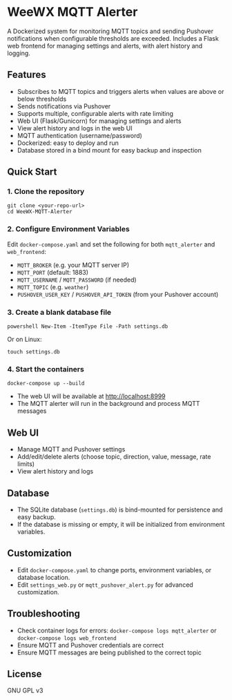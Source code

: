 # WeeWX MQTT Alerter

A Dockerized system for monitoring MQTT topics and sending Pushover notifications when configurable thresholds are exceeded. Includes a Flask web frontend for managing settings and alerts, with alert history and logging.

## Features
- Subscribes to MQTT topics and triggers alerts when values are above or below thresholds
- Sends notifications via Pushover
- Supports multiple, configurable alerts with rate limiting
- Web UI (Flask/Gunicorn) for managing settings and alerts
- View alert history and logs in the web UI
- MQTT authentication (username/password)
- Dockerized: easy to deploy and run
- Database stored in a bind mount for easy backup and inspection

## Quick Start

### 1. Clone the repository
```
git clone <your-repo-url>
cd WeeWX-MQTT-Alerter
```

### 2. Configure Environment Variables
Edit `docker-compose.yaml` and set the following for both `mqtt_alerter` and `web_frontend`:
- `MQTT_BROKER` (e.g. your MQTT server IP)
- `MQTT_PORT` (default: 1883)
- `MQTT_USERNAME` / `MQTT_PASSWORD` (if needed)
- `MQTT_TOPIC` (e.g. `weather`)
- `PUSHOVER_USER_KEY` / `PUSHOVER_API_TOKEN` (from your Pushover account)

### 3. Create a blank database file
```
powershell New-Item -ItemType File -Path settings.db
```
Or on Linux:
```
touch settings.db
```

### 4. Start the containers
```
docker-compose up --build
```

- The web UI will be available at [http://localhost:8999](http://localhost:8999)
- The MQTT alerter will run in the background and process MQTT messages

## Web UI
- Manage MQTT and Pushover settings
- Add/edit/delete alerts (choose topic, direction, value, message, rate limits)
- View alert history and logs

## Database
- The SQLite database (`settings.db`) is bind-mounted for persistence and easy backup.
- If the database is missing or empty, it will be initialized from environment variables.

## Customization
- Edit `docker-compose.yaml` to change ports, environment variables, or database location.
- Edit `settings_web.py` or `mqtt_pushover_alert.py` for advanced customization.

## Troubleshooting
- Check container logs for errors: `docker-compose logs mqtt_alerter` or `docker-compose logs web_frontend`
- Ensure MQTT and Pushover credentials are correct
- Ensure MQTT messages are being published to the correct topic

## License
GNU GPL v3
